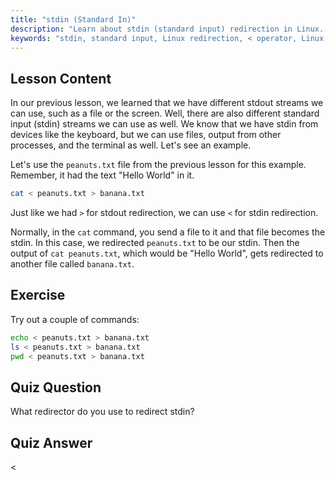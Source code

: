 ```yaml
---
title: "stdin (Standard In)"
description: "Learn about stdin (standard input) redirection in Linux. Understand how to use the '<' operator with files and commands. Explore practical examples and improve your Linux command-line skills."
keywords: "stdin, standard input, Linux redirection, < operator, Linux tutorial, command line, beginner, guide"
---
```


## Lesson Content

In our previous lesson, we learned that we have different stdout streams we can use, such as a file or the screen. Well, there are also different standard input (stdin) streams we can use as well. We know that we have stdin from devices like the keyboard, but we can use files, output from other processes, and the terminal as well. Let's see an example.

Let's use the `peanuts.txt` file from the previous lesson for this example. Remember, it had the text "Hello World" in it.

```bash
cat < peanuts.txt > banana.txt
```

Just like we had `>` for stdout redirection, we can use `<` for stdin redirection.

Normally, in the `cat` command, you send a file to it and that file becomes the stdin. In this case, we redirected `peanuts.txt` to be our stdin. Then the output of `cat peanuts.txt`, which would be "Hello World", gets redirected to another file called `banana.txt`.

## Exercise

Try out a couple of commands:

```bash
echo < peanuts.txt > banana.txt
ls < peanuts.txt > banana.txt
pwd < peanuts.txt > banana.txt
```

## Quiz Question

What redirector do you use to redirect stdin?

## Quiz Answer

<
